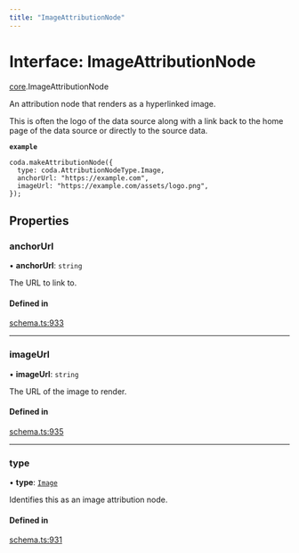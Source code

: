 ```yaml
---
title: "ImageAttributionNode"
---
```

# Interface: ImageAttributionNode

[core](../modules/core.md).ImageAttributionNode

An attribution node that renders as a hyperlinked image.

This is often the logo of the data source along with a link back to the home page
of the data source or directly to the source data.

**`example`**
```
coda.makeAttributionNode({
  type: coda.AttributionNodeType.Image,
  anchorUrl: "https://example.com",
  imageUrl: "https://example.com/assets/logo.png",
});
```

## Properties

### anchorUrl

• **anchorUrl**: `string`

The URL to link to.

#### Defined in

[schema.ts:933](https://github.com/coda/packs-sdk/blob/main/schema.ts#L933)

___

### imageUrl

• **imageUrl**: `string`

The URL of the image to render.

#### Defined in

[schema.ts:935](https://github.com/coda/packs-sdk/blob/main/schema.ts#L935)

___

### type

• **type**: [`Image`](../enums/core.AttributionNodeType.md#image)

Identifies this as an image attribution node.

#### Defined in

[schema.ts:931](https://github.com/coda/packs-sdk/blob/main/schema.ts#L931)
